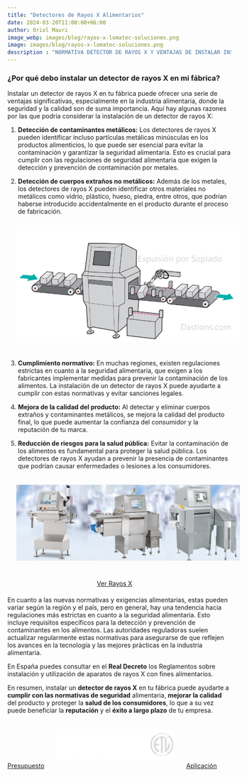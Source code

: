```yaml
---
title: "Detectores de Rayos X Alimentarios"
date: 2024-03-20T11:00:00+06:00
author: Oriol Mauri
image_webp: images/blog/rayos-x-lomatec-soluciones.png
image: images/blog/rayos-x-lomatec-soluciones.png
description : "NORMATIVA DETECTOR DE RAYOS X Y VENTAJAS DE INSTALAR INSPECCIÓN DE RAYOS X EN TU FABRICA. BOE ESPAÑA"
---
```


### ¿Por qué debo instalar un detector de rayos X en mi fábrica?


Instalar un detector de rayos X en tu fábrica puede ofrecer una serie de ventajas significativas, especialmente en la industria alimentaria, donde la seguridad y la calidad son de suma importancia. Aquí hay algunas razones por las que podría considerar la instalación de un detector de rayos X:

1. **Detección de contaminantes metálicos:** Los detectores de rayos X pueden identificar incluso partículas metálicas minúsculas en los productos alimenticios, lo que puede ser esencial para evitar la contaminación y garantizar la seguridad alimentaria. Esto es crucial para cumplir con las regulaciones de seguridad alimentaria que exigen la detección y prevención de contaminación por metales.

2. **Detección de cuerpos extraños no metálicos:** Además de los metales, los detectores de rayos X pueden identificar otros materiales no metálicos como vidrio, plástico, hueso, piedra, entre otros, que podrían haberse introducido accidentalmente en el producto durante el proceso de fabricación.

<img src="/images/blog/rayos-z-rayos-x-expulsion.png" class="img-fluid" alt="Camion Báscula" style="margin: 20px">

3. **Cumplimiento normativo:** En muchas regiones, existen regulaciones estrictas en cuanto a la seguridad alimentaria, que exigen a los fabricantes implementar medidas para prevenir la contaminación de los alimentos. La instalación de un detector de rayos X puede ayudarte a cumplir con estas normativas y evitar sanciones legales.

4. **Mejora de la calidad del producto:** Al detectar y eliminar cuerpos extraños y contaminantes metálicos, se mejora la calidad del producto final, lo que puede aumentar la confianza del consumidor y la reputación de tu marca.

5. **Reducción de riesgos para la salud pública:** Evitar la contaminación de los alimentos es fundamental para proteger la salud pública. Los detectores de rayos X ayudan a prevenir la presencia de contaminantes que podrían causar enfermedades o lesiones a los consumidores.

<img src="/images/blog/rayos-x-minebea.png" class="img-fluid" alt="Camion Báscula" style="margin: 20px">
<div style="
    margin: 20px;
    margin-left: auto;
    margin-right: auto;
    width: 20%;">
<a class="btn btn-transparent" href="/blog/detectores-de-rayos-x-alimentarios" target="_blank">Ver Rayos X</a>
</div>


En cuanto a las nuevas normativas y exigencias alimentarias, estas pueden variar según la región y el país, pero en general, hay una tendencia hacia regulaciones más estrictas en cuanto a la seguridad alimentaria. Esto incluye requisitos específicos para la detección y prevención de contaminantes en los alimentos. Las autoridades reguladoras suelen actualizar regularmente estas normativas para asegurarse de que reflejen los avances en la tecnología y las mejores prácticas en la industria alimentaria.

En España puedes consultar en el **Real Decreto** los Reglamentos sobre instalación y utilización de aparatos de rayos X con fines alimentarios. 

En resumen, instalar un **detector de rayos X** en tu fábrica puede ayudarte a **cumplir con las normativas de seguridad** alimentaria, **mejorar la calidad** del producto y proteger la **salud de los consumidores**, lo que a su vez puede beneficiar la **reputación** y el **éxito a largo plazo** de tu empresa.

<a class="btn btn-transparent" href="/#contact" target="_blank">Presupuesto</a>
<img src="/images/blog/csm_compliance-zeichen-280_0909316b8d.webp" class="img-fluid" alt="Camion Báscula" style="margin: 20px">
<a class="btn btn-transparent" href="http://dtm4-website.s3-website.eu-west-3.amazonaws.com/" target="_blank">Aplicación</a>